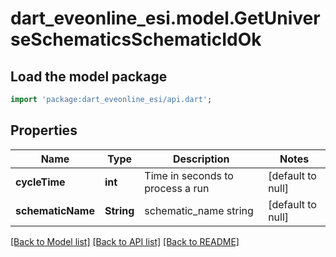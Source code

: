 # dart_eveonline_esi.model.GetUniverseSchematicsSchematicIdOk

## Load the model package
```dart
import 'package:dart_eveonline_esi/api.dart';
```

## Properties
Name | Type | Description | Notes
------------ | ------------- | ------------- | -------------
**cycleTime** | **int** | Time in seconds to process a run | [default to null]
**schematicName** | **String** | schematic_name string | [default to null]

[[Back to Model list]](../README.md#documentation-for-models) [[Back to API list]](../README.md#documentation-for-api-endpoints) [[Back to README]](../README.md)


